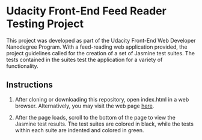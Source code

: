 # Udacity Front-End Feed Reader Testing Project

This project was developed as part of the Udacity Front-End Web Developer Nanodegree Program. With a feed-reading web application provided, the project guidelines called for the creation of a set of Jasmine test suites. The tests contained in the suites test the application for a variety of functionality.

## Instructions

1. After cloning or downloading this repository, open index.html in a web browser. Alternatively, you may visit the web page [here](https://abequinonez.github.io/udacity-frontend-testing).

2. After the page loads, scroll to the bottom of the page to view the Jasmine test results. The test suites are colored in black, while the tests within each suite are indented and colored in green.